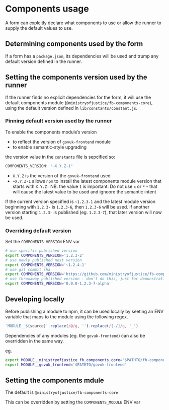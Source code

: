 # Components usage

A form can explcitly declare what components to use or allow the runner to supply the default values to use.


## Determining components used by the form

If a form has a `package.json`, its dependencies will be used and trump any default version defined in the runner.

## Setting the components version used by the runner

If the runner finds no explicit dependencies for the form, it will use the default components module (`@ministryofjustice/fb-components-core`), using the default version defined in `lib/constants/constant.js`.


### Pinning default version used by the runner

To enable the components module’s version 

- to reflect the version of `govuk-frontend` module
- to enable semantic-style upgrading

the version value in the `constants` file is sepcified so:

```js
COMPONENTS_VERSION: "~X.Y.Z-1"
```

- `X.Y.Z` is the version of the `govuk-frontend` used
- `~X.Y.Z-1` allows `npm` to install the latest components module version that starts with `X.Y.Z-`
  NB. the value `1` is important. Do not use `x` or `*` - that will cause the latest value to be used and ignoore the semantic intent

If the current version specified is `~1.2.3-1` and the latest module version beginning with `1.2.3-` is `1.2.3-6`, then `1.2.3-6` will be used. If another version starting `1.2.3-` is published  (eg. `1.2.3-7`), that later version will now be used.

### Overriding default version

Set the `COMPONENTS_VERSION` ENV var

```sh
# use specific published version
export COMPONENTS_VERSION='1.2.3-2'
# use newly published next version
export COMPONENTS_VERSION='~1.2.4-1'
# use git commit sha
export COMPONENTS_VERSION='https://github.com/ministryofjustice/fb-components-core#5317249ed94d46771907834cbb1c9c6b09001006'
# use throwaway published version - don't do this, just for demonstration purposes
export COMPONENTS_VERSION='0.0.0-1.2.3-7-alpha'
```


## Developing locally

Before publishing a module to npm, it can be used locally by seeting an ENV variable that maps to the module using the following regex.

```js
`MODULE__${source}`.replace(/@/g, '').replace(/[-/]/g, '_')
```

Dependencies of any modules (eg. the `govuk-frontend`) can also be overridden in the same way.

eg.

```sh
export MODULE__ministryofjustice_fb_components_core='$PATHTO/fb-components-core'
export MODULE__govuk_frontend='$PATHTO/govuk-frontend'
```

## Setting the components mdule

The default is `@ministryofjustice/fb-components-core`

This can be overridden by setting the `COMPONENTS_MODULE` ENV var